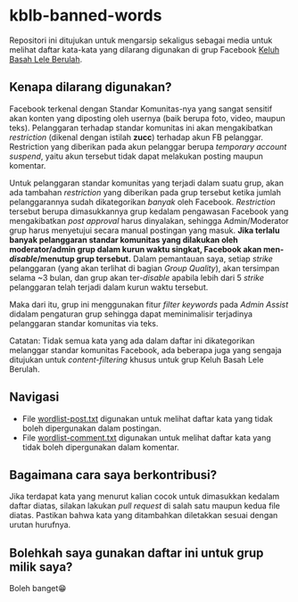 # kblb-banned-words

Repositori ini ditujukan untuk mengarsip sekaligus sebagai media untuk melihat daftar kata-kata yang dilarang digunakan di grup Facebook [Keluh Basah Lele Berulah](https://www.facebook.com/groups/kblbv1/).

## Kenapa dilarang digunakan?

Facebook terkenal dengan Standar Komunitas-nya yang sangat sensitif akan konten yang diposting oleh usernya (baik berupa foto, video, maupun teks). 
Pelanggaran terhadap standar komunitas ini akan mengakibatkan *restriction* (dikenal dengan istilah **zucc**) terhadap akun FB pelanggar. 
Restriction yang diberikan pada akun pelanggar berupa *temporary account suspend*, yaitu akun tersebut tidak dapat melakukan posting maupun komentar.

Untuk pelanggaran standar komunitas yang terjadi dalam suatu grup, akan ada tambahan *restriction* yang diberikan pada grup tersebut ketika jumlah pelanggarannya sudah dikategorikan *banyak* oleh Facebook. 
*Restriction* tersebut berupa dimasukkannya grup kedalam pengawasan Facebook yang mengakibatkan *post approval* harus dinyalakan, sehingga Admin/Moderator grup harus menyetujui secara manual postingan yang masuk.
**Jika terlalu banyak pelanggaran standar komunitas yang dilakukan oleh moderator/admin grup dalam kurun waktu singkat, Facebook akan men-*disable*/menutup grup tersebut.** Dalam pemantauan saya, setiap *strike* pelanggaran (yang akan terlihat di bagian *Group Quality*), akan tersimpan selama ~3 bulan, dan grup akan ter-*disable* apabila lebih dari 5 *strike* pelanggaran telah terjadi dalam kurun waktu tersebut.

Maka dari itu, grup ini menggunakan fitur *filter keywords* pada *Admin Assist* didalam pengaturan grup sehingga dapat meminimalisir terjadinya pelanggaran standar komunitas via teks.

Catatan: Tidak semua kata yang ada dalam daftar ini dikategorikan melanggar standar komunitas Facebook, ada beberapa juga yang sengaja ditujukan untuk *content-filtering* khusus untuk grup Keluh Basah Lele Berulah.

## Navigasi 

- File [wordlist-post.txt](https://github.com/narendnp/kblb-banned-words/blob/main/wordlist-post.txt) digunakan untuk melihat daftar kata yang tidak boleh dipergunakan dalam postingan.
- File [wordlist-comment.txt](https://github.com/narendnp/kblb-banned-words/blob/main/wordlist-comment.txt) digunakan untuk melihat daftar kata yang tidak boleh dipergunakan dalam komentar.

## Bagaimana cara saya berkontribusi?

Jika terdapat kata yang menurut kalian cocok untuk dimasukkan kedalam daftar diatas, silakan lakukan *pull request* di salah satu maupun kedua file diatas. 
Pastikan bahwa kata yang ditambahkan diletakkan sesuai dengan urutan hurufnya.

## Bolehkah saya gunakan daftar ini untuk grup milik saya?

Boleh banget😁
